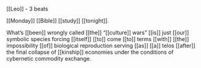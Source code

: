 [[Leo]] - 3 beats

[[Monday]] [[Bible]] [[study]] [[tonight]].

What’s [[been]] wrongly called [[the]] “[[culture]] wars” [[is]] just [[our]] symbolic species forcing [[itself]] [[to]] come [[to]] terms [[with]] [[the]] impossibility [[of]] biological reproduction serving [[as]] [[a]] telos [[after]] the final collapse of [[kinship]] economies under the conditions of cybernetic commodity exchange.

